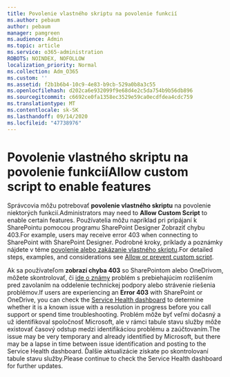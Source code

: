 ```yaml
---
title: Povolenie vlastného skriptu na povolenie funkcií
ms.author: pebaum
author: pebaum
manager: pamgreen
ms.audience: Admin
ms.topic: article
ms.service: o365-administration
ROBOTS: NOINDEX, NOFOLLOW
localization_priority: Normal
ms.collection: Adm_O365
ms.custom: ''
ms.assetid: f2b1b6b4-10c9-4e83-b9cb-529a0b8a3c55
ms.openlocfilehash: d202ca6e932099f9e68d4e2c5da754b9b56db896
ms.sourcegitcommit: c6692ce0fa1358ec3529e59ca0ecdfdea4cdc759
ms.translationtype: MT
ms.contentlocale: sk-SK
ms.lasthandoff: 09/14/2020
ms.locfileid: "47738976"
---
```

# <a name="allow-custom-script-to-enable-features"></a><span data-ttu-id="78cae-102">Povolenie vlastného skriptu na povolenie funkcií</span><span class="sxs-lookup"><span data-stu-id="78cae-102">Allow custom script to enable features</span></span>

<span data-ttu-id="78cae-103">Správcovia môžu potrebovať **povolenie vlastného skriptu** na povolenie niektorých funkcií.</span><span class="sxs-lookup"><span data-stu-id="78cae-103">Administrators may need to **Allow Custom Script** to enable certain features.</span></span> <span data-ttu-id="78cae-104">Používatelia môžu napríklad pri pripájaní k SharePointu pomocou programu SharePoint Designer Zobraziť chybu 403.</span><span class="sxs-lookup"><span data-stu-id="78cae-104">For example, users may receive error 403 when connecting to SharePoint with SharePoint Designer.</span></span> <span data-ttu-id="78cae-105">Podrobné kroky, príklady a poznámky nájdete v téme [povolenie alebo zakázanie vlastného skriptu](https://docs.microsoft.com/sharepoint/allow-or-prevent-custom-script).</span><span class="sxs-lookup"><span data-stu-id="78cae-105">For detailed steps, examples, and considerations see [Allow or prevent custom script](https://docs.microsoft.com/sharepoint/allow-or-prevent-custom-script).</span></span>

<span data-ttu-id="78cae-106">Ak sa používateľom **zobrazí chyba 403** so SharePointom alebo OneDrivom, môžete skontrolovať, či [ide o známy](https://admin.microsoft.com/AdminPortal/Home#/servicehealth) problém s prebiehajúcim rozlíšením pred zavolaním na oddelenie technickej podpory alebo strávenie riešenia problémov.</span><span class="sxs-lookup"><span data-stu-id="78cae-106">If users are experiencing an **Error 403** with SharePoint or OneDrive, you can check the [Service Health dashboard](https://admin.microsoft.com/AdminPortal/Home#/servicehealth) to determine whether it is a known issue with a resolution in progress before you call support or spend time troubleshooting.</span></span> <span data-ttu-id="78cae-107">Problém môže byť veľmi dočasný a už identifikoval spoločnosť Microsoft, ale v rámci tabule stavu služby môže existovať časový odstup medzi identifikáciou problému a zaúčtovaním.</span><span class="sxs-lookup"><span data-stu-id="78cae-107">The issue may be very temporary and already identified by Microsoft, but there may be a lapse in time between issue identification and posting to the Service Health dashboard.</span></span> <span data-ttu-id="78cae-108">Ďalšie aktualizácie získate po skontrolovaní tabule stavu služby.</span><span class="sxs-lookup"><span data-stu-id="78cae-108">Please continue to check the Service Health dashboard for further updates.</span></span>

